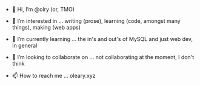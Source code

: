 - 👋 Hi, I’m @olry 
(or, TMO)

- 👀 I’m interested in ...
writing (prose), learning (code, amongst many things), making (web apps)

- 🌱 I’m currently learning ...
the in's and out's of MySQL and just web dev, in general

- 💞️ I’m looking to collaborate on ...
not collaborating at the moment, I don't think

- 📫 How to reach me ...
oleary.xyz

<!---
olry/olry is a ✨ special ✨ repository because its `README.md` (this file) appears on your GitHub profile.
You can click the Preview link to take a look at your changes.
--->
